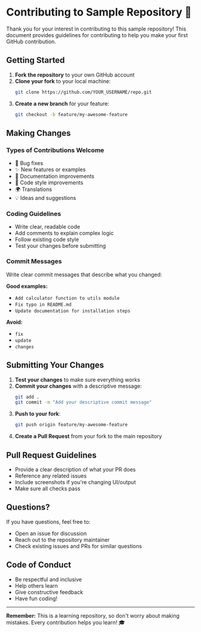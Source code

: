 # Contributing to Sample Repository 🤝

Thank you for your interest in contributing to this sample repository! This document provides guidelines for contributing to help you make your first GitHub contribution.

## Getting Started

1. **Fork the repository** to your own GitHub account
2. **Clone your fork** to your local machine:
   ```bash
   git clone https://github.com/YOUR_USERNAME/repo.git
   ```
3. **Create a new branch** for your feature:
   ```bash
   git checkout -b feature/my-awesome-feature
   ```

## Making Changes

### Types of Contributions Welcome

- 🐛 Bug fixes
- ✨ New features or examples
- 📝 Documentation improvements
- 🎨 Code style improvements
- 🌍 Translations
- 💡 Ideas and suggestions

### Coding Guidelines

- Write clear, readable code
- Add comments to explain complex logic
- Follow existing code style
- Test your changes before submitting

### Commit Messages

Write clear commit messages that describe what you changed:

**Good examples:**
- `Add calculator function to utils module`
- `Fix typo in README.md`
- `Update documentation for installation steps`

**Avoid:**
- `fix`
- `update`
- `changes`

## Submitting Your Changes

1. **Test your changes** to make sure everything works
2. **Commit your changes** with a descriptive message:
   ```bash
   git add .
   git commit -m "Add your descriptive commit message"
   ```
3. **Push to your fork**:
   ```bash
   git push origin feature/my-awesome-feature
   ```
4. **Create a Pull Request** from your fork to the main repository

## Pull Request Guidelines

- Provide a clear description of what your PR does
- Reference any related issues
- Include screenshots if you're changing UI/output
- Make sure all checks pass

## Questions?

If you have questions, feel free to:
- Open an issue for discussion
- Reach out to the repository maintainer
- Check existing issues and PRs for similar questions

## Code of Conduct

- Be respectful and inclusive
- Help others learn
- Give constructive feedback
- Have fun coding!

---

**Remember:** This is a learning repository, so don't worry about making mistakes. Every contribution helps you learn! 🎓